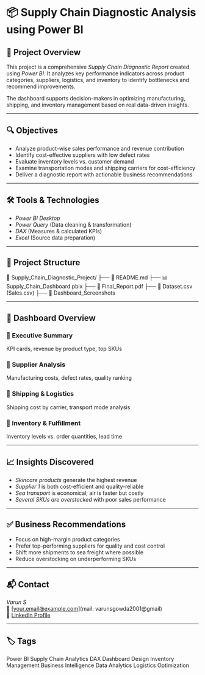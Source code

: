 # 📦 Supply Chain Diagnostic Analysis using Power BI

## 🧠 Project Overview

This project is a comprehensive *Supply Chain Diagnostic Report* created using *Power BI*. It analyzes key performance indicators across product categories, suppliers, logistics, and inventory to identify bottlenecks and recommend improvements.

The dashboard supports decision-makers in optimizing manufacturing, shipping, and inventory management based on real data-driven insights.

---

## 🔍 Objectives

- Analyze product-wise sales performance and revenue contribution  
- Identify cost-effective suppliers with low defect rates  
- Evaluate inventory levels vs. customer demand  
- Examine transportation modes and shipping carriers for cost-efficiency  
- Deliver a diagnostic report with actionable business recommendations  

---

## 🛠 Tools & Technologies

- *Power BI Desktop*  
- *Power Query* (Data cleaning & transformation)  
- *DAX* (Measures & calculated KPIs)  
- *Excel* (Source data preparation)  

---

## 📁 Project Structure

📁 Supply_Chain_Diagnostic_Project/
├── 📄 README.md
├── 📊 Supply_Chain_Dashboard.pbix
├── 📄 Final_Report.pdf
├── 📄 Dataset.csv (Sales.csv)
├── 📸 Dashboard_Screenshots

---

## 📸 Dashboard Overview

### 🔹 Executive Summary  
KPI cards, revenue by product type, top SKUs

### 🔹 Supplier Analysis  
Manufacturing costs, defect rates, quality ranking

### 🔹 Shipping & Logistics  
Shipping cost by carrier, transport mode analysis

### 🔹 Inventory & Fulfillment  
Inventory levels vs. order quantities, lead time

---

## 📈 Insights Discovered

- *Skincare products* generate the highest revenue  
- *Supplier 1* is both cost-efficient and quality-reliable  
- *Sea transport* is economical; air is faster but costly  
- *Several SKUs are overstocked* with poor sales performance

---

## ✅ Business Recommendations

- Focus on high-margin product categories  
- Prefer top-performing suppliers for quality and cost control  
- Shift more shipments to sea freight where possible  
- Reduce overstocking on underperforming SKUs  

---

## 📬 Contact

*Varun S*  
📧 [your.email@example.com](mail: varunsgowda2001@gmail)  
🔗 [LinkedIn Profile]((http://www.linkedin.com/in/varun-s-b4842b29b))

---

## 🏷 Tags

Power BI Supply Chain Analytics DAX Dashboard Design Inventory Management Business Intelligence Data Analytics Logistics Optimization
